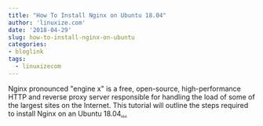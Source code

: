 ```yaml
---
title: "How To Install Nginx on Ubuntu 18.04"
author: 'linuxize.com'
date: '2018-04-29'
slug: how-to-install-nginx-on-ubuntu
categories:
- bloglink
tags:
  - linuxizecom
---
```


Nginx pronounced "engine x" is a free, open-source, high-performance HTTP and reverse proxy server responsible for handling the load of some of the largest sites on the Internet. This tutorial will outline the steps required to install Nginx on an Ubuntu 18.04[... <i class="fas fa-external-link-alt"></i>](https://linuxize.com/post/how-to-install-nginx-on-ubuntu-18-04/)

